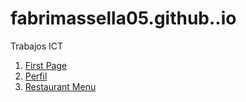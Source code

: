 # fabrimassella05.github..io
Trabajos ICT
1. [First Page](FirstPage.html)
2. [Perfil](Perfil.html)
3. [Restaurant Menu](RestaurantMenu.html)
